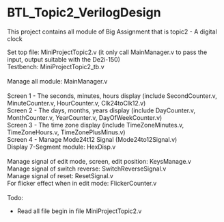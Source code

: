 # BTL_Topic2_VerilogDesign
This project contains all module of Big Assignment that is topic2 - A digital clock

Set top file: MiniProjectTopic2.v (it only call MainManager.v to pass the input, output suitable with the De2i-150)<br/>
Testbench: MiniProjectTopic2_tb.v<br/>
<br/>
Manage all module: MainManager.v<br/>
<br/>
Screen 1 - The seconds, minutes, hours display (include SecondCounter.v, MinuteCounter.v, HourCounter.v, Clk24toClk12.v)<br/>
Screen 2 - The days, months, years display (include DayCounter.v, MonthCounter.v, YearCounter.v, DayOfWeekCounter.v)<br/>
Screen 3 - The time zone display (include TimeZoneMinutes.v, TimeZoneHours.v, TimeZonePlusMinus.v)<br/>
Screen 4 - Manage Mode24t12 Signal (Mode24to12Signal.v)
<br/>
Display 7-Segment module: HexDisp.v<br/>
<br/>
Manage signal of edit mode, screen, edit position: KeysManage.v<br/>
Manage signal of switch reverse: SwitchReverseSignal.v<br/>
Manage signal of reset: ResetSignal.v<br/>
For flicker effect when in edit mode: FlickerCounter.v<br/>
<br/>
Todo:<br/>
- Read all file begin in file MiniProjectTopic2.v
